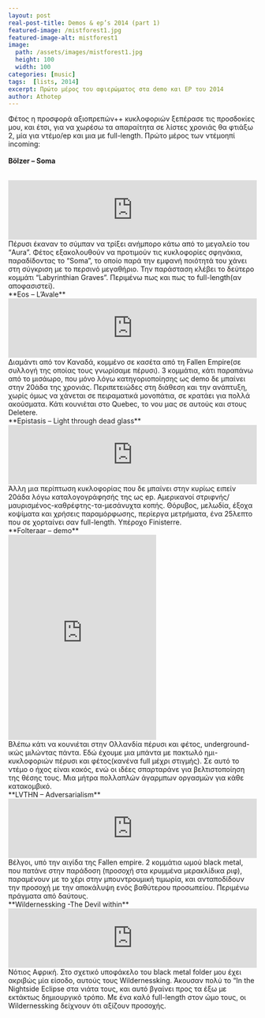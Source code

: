 ```yaml
---
layout: post
real-post-title: Demos & ep’s 2014 (part 1)
featured-image: /mistforest1.jpg
featured-image-alt: mistforest1
image:
  path: /assets/images/mistforest1.jpg
  height: 100
  width: 100
categories: [music]
tags:  [lists, 2014]
excerpt: Πρώτο μέρος του αφιερώματος στα demo και EP του 2014
author: Athotep
---
```


Φέτος η προσφορά αξιοπρεπών++ κυκλοφοριών ξεπέρασε τις προσδοκίες μου, και έτσι, για να χωρέσω τα απαραίτητα σε λίστες χρονιάς θα φτιάξω 2, μία για ντέμο/ep και μια με full-length. Πρώτο μέρος των ντέμοηπί incoming:  
<br>
**Bölzer – Soma**  
<br>
<iframe style="border: 0; width: 100%; height: 120px;" src="https://bandcamp.com/EmbeddedPlayer/album=2147920175/size=large/bgcol=ffffff/linkcol=0687f5/tracklist=false/artwork=small/transparent=true/" seamless><a href="http://bolzer.bandcamp.com/album/soma-mmxix">Soma MMXIX by BØLZER</a></iframe>  
<br>
Πέρυσι έκαναν το σύμπαν να τρίξει ανήμπορο κάτω από το μεγαλείο του “Aura”. Φέτος εξακολουθούν να προτιμούν τις κυκλοφορίες σφηνάκια, παραδίδοντας το “Soma”, το οποίο παρά την εμφανή ποιότητά του χάνει στη σύγκριση με το περσινό μεγαθήριο. Την παράσταση κλέβει το δεύτερο κομμάτι “Labyrinthian Graves”. Περιμένω πως και πως το full-length(αν αποφασιστεί).  
<br>
**Eos – L’Avale**  
<br>
<iframe style="border: 0; width: 100%; height: 120px;" src="https://bandcamp.com/EmbeddedPlayer/album=3076528969/size=large/bgcol=ffffff/linkcol=0687f5/tracklist=false/artwork=small/transparent=true/" seamless><a href="http://eosquebec.bandcamp.com/album/laval">L&#39;Avalé by Eos</a></iframe>  
<br>
Διαμάντι από τον Καναδά, κομμένο σε κασέτα από τη Fallen Empire(σε συλλογή της οποίας τους γνωρίσαμε πέρυσι). 3 κομμάτια, κάτι παραπάνω από το μισάωρο, που μόνο λόγω κατηγοριοποίησης ως demo δε μπαίνει στην 20άδα της χρονιάς. Περιπετειώδες στη διάθεση και την ανάπτυξη, χωρίς όμως να χάνεται σε πειραματικά μονοπάτια, σε κρατάει για πολλά ακούσματα. Κάτι κουνιέται στο Quebec, το νου μας σε αυτούς και στους Deletere.  
<br>
**Epistasis – Light through dead glass**  
<br>
<iframe style="border: 0; width: 100%; height: 120px;" src="https://bandcamp.com/EmbeddedPlayer/album=1509624949/size=large/bgcol=ffffff/linkcol=0687f5/tracklist=false/artwork=small/transparent=true/" seamless><a href="http://crucialblast.bandcamp.com/album/light-through-dead-glass">Light Through Dead Glass by EPISTASIS</a></iframe>  
<br>
Άλλη μια περίπτωση κυκλοφορίας που δε μπαίνει στην κυρίως ειπείν 20άδα λόγω καταλογογράφησής της ως ep. Αμερικανοί στριφνής/μαυρισμένος-καθρέφτης-τα-μεσάνυχτα κοπής. Θόρυβος, μελωδία, έξοχα κοψίματα και χρήσεις παραμόρφωσης, περίεργα μετρήματα, ένα 25λεπτο που σε χορταίνει σαν full-length. Υπέροχο Finisterre.  
<br>
**Folteraar – demo**  
<br>
<iframe class="w-full" height="415" src="https://www.youtube.com/embed/HUZPZJtwFD4" frameborder="0" allow="accelerometer; autoplay; encrypted-media; gyroscope; picture-in-picture" allowfullscreen></iframe>  
<br>
Βλέπω κάτι να κουνιέται στην Ολλανδία πέρυσι και φέτος, underground-ικώς μιλώντας πάντα. Εδώ έχουμε μια μπάντα με πακτωλό ημι-κυκλοφοριών πέρυσι και φέτος(κανένα full μέχρι στιγμής). Σε αυτό το ντέμο ο ήχος είναι κακός, ενώ οι ιδέες σπαρταράνε για βελτιστοποίηση της θέσης τους. Μια μήτρα πολλαπλών άγαρμπων οργασμών για κάθε κατακομβικό.  
<br>
**LVTHN – Adversarialism**  
<br>
<iframe style="border: 0; width: 100%; height: 120px;" src="https://bandcamp.com/EmbeddedPlayer/album=536311009/size=large/bgcol=ffffff/linkcol=0687f5/tracklist=false/artwork=small/transparent=true/" seamless><a href="http://amorfatiproductions.bandcamp.com/album/lvthn-adversarialism">LVTHN - Adversarialism by Amor Fati Productions</a></iframe>
Βέλγοι, υπό την αιγίδα της Fallen empire. 2 κομμάτια ωμού black metal, που πατάνε στην παράδοση (προσοχή στα κρυμμένα μερακλίδικα ριφ), παραμένουν με το χέρι στην μπουντρουμική τιμωρία, και ανταποδίδουν την προσοχή με την αποκάλυψη ενός βαθύτερου προσωπείου. Περιμένω πράγματα από δαύτους.  
<br>
**Wildernessking -The Devil within**  
<br>
<iframe style="border: 0; width: 100%; height: 120px;" src="https://bandcamp.com/EmbeddedPlayer/album=768916560/size=large/bgcol=ffffff/linkcol=0687f5/tracklist=false/artwork=small/transparent=true/" seamless><a href="http://wildernessking.bandcamp.com/album/the-devil-within">The Devil Within by Wildernessking</a></iframe>  
<br>
Νότιος Αφρική. Στο σχετικό υποφάκελο του black metal folder μου έχει ακριβώς μία είσοδο, αυτούς τους Wildernessking. Άκουσαν πολύ το “In the Nightside Eclipse στα νιάτα τους, και αυτό βγαίνει προς τα έξω με εκτάκτως δημιουργικό τρόπο. Με ένα καλό full-length στον ώμο τους, οι Wildernessking δείχνουν ότι αξίζουν προσοχής.